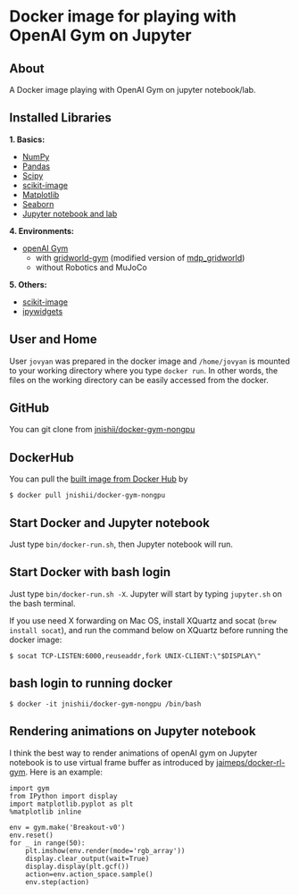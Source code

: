 # Docker image for playing with OpenAI Gym on Jupyter

## About

A Docker image playing with OpenAI Gym on jupyter notebook/lab.

## Installed Libraries

**1. Basics:**
- [NumPy](http://www.numpy.org/)
- [Pandas](http://pandas.pydata.org/)
- [Scipy](https://www.scipy.org/)
- [scikit-image](https://scikit-image.org/)
- [Matplotlib](http://matplotlib.org/)
- [Seaborn](https://seaborn.pydata.org/)
- [Jupyter notebook and lab](http://jupyter.org/)

**4. Environments:**
- [openAI Gym](https://github.com/openai/gym)
	- with [gridworld-gym](git@github.com:jnishii/gridworld-gym.git) (modified version of [mdp_gridworld](https://github.com/IRLL/reinforcement_learning_class))
	- without Robotics and MuJoCo

**5. Others:**
- [scikit-image](https://scikit-image.org/)
- [ipywidgets](https://ipywidgets.readthedocs.io/en/stable/index.html)
<!-- - [h5py](http://www.h5py.org/)-->

## User and Home

User `jovyan` was prepared in the docker image and `/home/jovyan` is mounted to your working directory where you type `docker run`. In other words, the files on the working directory can be easily accessed from the docker.


## GitHub

You can git clone from [jnishii/docker-gym-nongpu](https://github.com/jnishii/docker-gym-nongpu)

## DockerHub

You can pull the [built image from Docker Hub](https://hub.docker.com/r/jnishii/docker-gym-nongpu/) by

```
$ docker pull jnishii/docker-gym-nongpu
```

## Start Docker and Jupyter notebook

Just type `bin/docker-run.sh`, then Jupyter notebook will run.


## Start Docker with bash login

Just type `bin/docker-run.sh -X`.
Jupyter will start by typing `jupyter.sh` on the bash terminal.

If you use need X forwarding on Mac OS, install XQuartz and socat (`brew install socat`), and run the command below on XQuartz before running the docker image:

```
$ socat TCP-LISTEN:6000,reuseaddr,fork UNIX-CLIENT:\"$DISPLAY\"
```

## bash login to running docker

```
$ docker -it jnishii/docker-gym-nongpu /bin/bash
```

## Rendering animations on Jupyter notebook

I think the best way to render animations of openAI gym on Jupyter notebook is to use virtual frame buffer as introduced by [jaimeps/docker-rl-gym](https://github.com/jaimeps/docker-rl-gym). Here is an example:

```
import gym
from IPython import display
import matplotlib.pyplot as plt
%matplotlib inline

env = gym.make('Breakout-v0')
env.reset()
for _ in range(50):
    plt.imshow(env.render(mode='rgb_array'))
    display.clear_output(wait=True)
    display.display(plt.gcf())
    action=env.action_space.sample()
    env.step(action)
```
